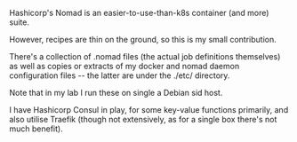 Hashicorp's Nomad is an easier-to-use-than-k8s container (and more) suite.

However, recipes are thin on the ground, so this is my small contribution.

There's a collection of .nomad files (the actual job definitions themselves) as well as copies or extracts of my docker and nomad daemon configuration files -- the latter are under the ./etc/ directory.

Note that in my lab I run these on single a Debian sid host.

I have Hashicorp Consul in play, for some key-value functions primarily, and also utilise Traefik (though not extensively, as for a single box there's not much benefit).

